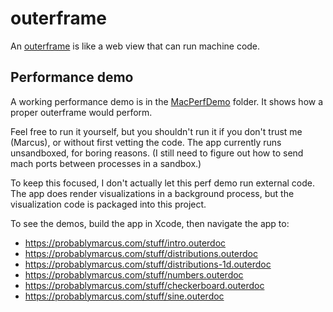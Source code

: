 # outerframe

An [outerframe](https://probablymarcus.com/blocks/2025/06/08/the-web-could-use-machine-code.html) is like a web view that can run machine code.


## Performance demo

A working performance demo is in the [MacPerfDemo](MacPerfDemo) folder. It shows how a proper outerframe would perform.

Feel free to run it yourself, but you shouldn't run it if you don't trust me (Marcus), or without first vetting the code. The app currently runs unsandboxed, for boring reasons. (I still need to figure out how to send mach ports between processes in a sandbox.)

To keep this focused, I don't actually let this perf demo run external code. The app does render visualizations in a background process, but the visualization code is packaged into this project.

To see the demos, build the app in Xcode, then navigate the app to:
- https://probablymarcus.com/stuff/intro.outerdoc
- https://probablymarcus.com/stuff/distributions.outerdoc
- https://probablymarcus.com/stuff/distributions-1d.outerdoc
- https://probablymarcus.com/stuff/numbers.outerdoc
- https://probablymarcus.com/stuff/checkerboard.outerdoc
- https://probablymarcus.com/stuff/sine.outerdoc
